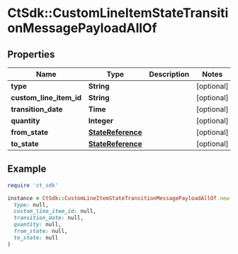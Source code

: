 # CtSdk::CustomLineItemStateTransitionMessagePayloadAllOf

## Properties

| Name | Type | Description | Notes |
| ---- | ---- | ----------- | ----- |
| **type** | **String** |  | [optional] |
| **custom_line_item_id** | **String** |  | [optional] |
| **transition_date** | **Time** |  | [optional] |
| **quantity** | **Integer** |  | [optional] |
| **from_state** | [**StateReference**](StateReference.md) |  | [optional] |
| **to_state** | [**StateReference**](StateReference.md) |  | [optional] |

## Example

```ruby
require 'ct_sdk'

instance = CtSdk::CustomLineItemStateTransitionMessagePayloadAllOf.new(
  type: null,
  custom_line_item_id: null,
  transition_date: null,
  quantity: null,
  from_state: null,
  to_state: null
)
```


